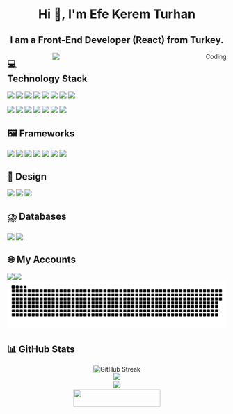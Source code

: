 <h1 align="center">Hi 👋, I'm Efe Kerem Turhan</h1>
<h2 align="center">I am a Front-End Developer (React) from Turkey.</h2>



<div align="right">
  <img align="right" alt="Coding" width="400" src="./coding.gif"/>
</div>

## 💻 Technology Stack
<div  align="left" cursor="cursor:copy;">

<a href="#"><img src="https://img.shields.io/badge/JavaScript-F7DF1E?logo=javascript&logoColor=000"></a>
<a href="#"><img src="https://img.shields.io/badge/Java-%23ED8B00.svg?logo=openjdk&logoColor=white"></a>
<a href="#"><img src="https://custom-icon-badges.demolab.com/badge/C%23-%23239120.svg?logo=cshrp&logoColor=white"></a>
<a href="#"><img src="TypeScript](https://img.shields.io/badge/TypeScript-3178C6?logo=typescript&logoColor=fff"></a>
<a href="#"><img src="https://img.shields.io/badge/php-%23777BB4.svg?&logo=php&logoColor=white"></a>
<a href="#"><img src="https://img.shields.io/badge/JSON-000?logo=json&logoColor=fff"></a>
<a href="#"><img src="https://img.shields.io/badge/HTML-%23E34F26.svg?logo=html5&logoColor=white"></a>
<a href="#"><img src="https://img.shields.io/badge/CSS-1572B6?logo=css3&logoColor=fff"></a>
</div>

<a href="#"><img src="https://img.shields.io/badge/React-%2320232a.svg?logo=react&logoColor=%2361DAFB"></a>
<a href="#"><img src="https://img.shields.io/badge/Next.js-black?logo=next.js&logoColor=white"></a>
<a href="#"><img src="https://img.shields.io/badge/Figma-F24E1E?logo=figma&logoColor=white"></a>
<a href="#"><img src="https://img.shields.io/badge/Yarn-2C8EBB?logo=yarn&logoColor=fff"></a>
<a href="#"><img src="https://img.shields.io/badge/WordPress-%2321759B.svg?logo=wordpress&logoColor=white"></a>
<a href="#"><img src="https://img.shields.io/badge/Bootstrap-7952B3?logo=bootstrap&logoColor=fff"></a>
<a href="#"><img src="https://img.shields.io/badge/Tailwind%20CSS-%2338B2AC.svg?logo=tailwind-css&logoColor=white"></a>

## 🖼️ Frameworks
<div  align="left" cursor="cursor:copy;">
  <a href="#"><img src="https://img.shields.io/badge/Next.js-black?logo=next.js&logoColor=white"></a>
  <a href="#"><img src="https://img.shields.io/badge/React-%2320232a.svg?logo=react&logoColor=%2361DAFB"></a>
  <a href="#"><img src="https://img.shields.io/badge/React%20Hook%20Form-EC5990?logo=reacthookform&logoColor=fff"></a>
  <a href="#"><img src="https://img.shields.io/badge/React%20Query-FF4154?logo=reactquery&logoColor=fff"></a>
  <a href="#"><img src="https://img.shields.io/badge/React%20Table-FF4154?logo=reacttable&logoColor=fff"></a>
  <a href="#"><img src="https://img.shields.io/badge/Redux-764ABC?logo=redux&logoColor=fff"></a>
  <a href="#"><img src="https://img.shields.io/badge/Tailwind%20CSS-%2338B2AC.svg?logo=tailwind-css&logoColor=white"></a>
  <a href="#"><img src=""></a>
  <a href="#"><img src=""></a>
</div>

## 🎨 Design
<div  align="left" cursor="cursor:copy;">
    <a href="#"><img src="https://img.shields.io/badge/Figma-F24E1E?logo=figma&logoColor=white"></a>
    <a href="#"><img src="https://img.shields.io/badge/Canva-%2300C4CC.svg?&logo=Canva&logoColor=white"></a>
    <a href="#"><img src="https://img.shields.io/badge/Framer-05F?logo=framer&logoColor=fff"></a>
</div>

## ⛈️ Databases
<div  align="left" cursor="cursor:copy;">
  <a href="#"><img src="https://img.shields.io/badge/MySQL-4479A1?logo=mysql&logoColor=fff"></a>
  <a href="#"><img src="https://img.shields.io/badge/Firebase-039BE5?logo=Firebase&logoColor=white"></a>
</div>







## 🌐 My Accounts
<div style="display:flex;">
<a target="_blank" rel="noopener noreferrer" href="https://www.instagram.com/efekeremturhan" ><img src="https://img.shields.io/badge/Instagram-E4405F?style=for-the-badge&logo=instagram&logoColor=white"></a>
<a href="https://www.linkedin.com/in/efekeremturhan/" target="_blank"><img src="https://img.shields.io/badge/LinkedIn-0077B5?style=for-the-badge&logo=linkedin&logoColor=white"></a>


</div>
<picture>
  <source media="(prefers-color-scheme: dark)" srcset="https://github.com/efekeremturhan/efekeremturhan/blob/output/snake-dark.svg" />
  <source media="(prefers-color-scheme: light)" srcset="https://github.com/efekeremturhan/efekeremturhan/blob/output/snake.svg" />
  <img alt="github-snake" src="https://github.com/efekeremturhan/efekeremturhan/blob/output/snake.svg" />
</picture>


## 📊 GitHub Stats

<div align="center">
  <img  width="400" src="https://streak-stats.demolab.com?user=efekeremturhan&theme=dracula&date_format=n%2Fj%5B%2FY%5D&hide_border=false" alt="GitHub Streak" />
</div>
<div align="center">
  <img width="400" src="https://github-readme-stats.vercel.app/api/top-langs?username=efekeremturhan&locale=en&hide_title=false&layout=compact&card_width=320&langs_count=6&theme=dracula&hide_border=false" />
</div>
<div align="center">
  <img width="400" src="https://github-readme-stats.vercel.app/api/?username=efekeremturhan&show_icons=true&theme=dracula&include_all_commits=true" />
</div>
<div align="center">
  <img height="40" width="200" src="https://komarev.com/ghpvc/?username=efekeremturhan&color=FF5106" />
</div>

